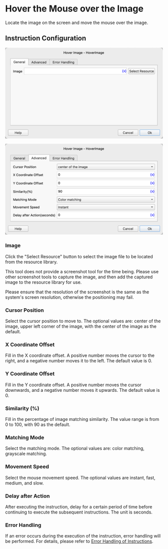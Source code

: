 # Hover the Mouse over the Image

Locate the image on the screen and move the mouse over the image.

## Instruction Configuration

![General Configuration Dialog for Hovering the Mouse over the Image](hover_image_general_config.png)

![Advanced Configuration Dialog for Hovering the Mouse over the Image](hover_image_advanced_config.png)

### Image

Click the "Select Resource" button to select the image file to be located from the resource library.

This tool does not provide a screenshot tool for the time being. Please use other screenshot tools to capture the image, and then add the captured image to the resource library for use.

Please ensure that the resolution of the screenshot is the same as the system's screen resolution, otherwise the positioning may fail.

### Cursor Position

Select the cursor position to move to. The optional values are: center of the image, upper left corner of the image, with the center of the image as the default.

### X Coordinate Offset

Fill in the X coordinate offset. A positive number moves the cursor to the right, and a negative number moves it to the left. The default value is 0.

### Y Coordinate Offset

Fill in the Y coordinate offset. A positive number moves the cursor downwards, and a negative number moves it upwards. The default value is 0.

### Similarity (%)

Fill in the percentage of image matching similarity. The value range is from 0 to 100, with 90 as the default.

### Matching Mode

Select the matching mode. The optional values are: color matching, grayscale matching.

### Movement Speed

Select the mouse movement speed. The optional values are instant, fast, medium, and slow.

### Delay after Action

After executing the instruction, delay for a certain period of time before continuing to execute the subsequent instructions. The unit is seconds.

### Error Handling

If an error occurs during the execution of the instruction, error handling will be performed. For details, please refer to [Error Handling of Instructions](../../manual/error_handling.md).
